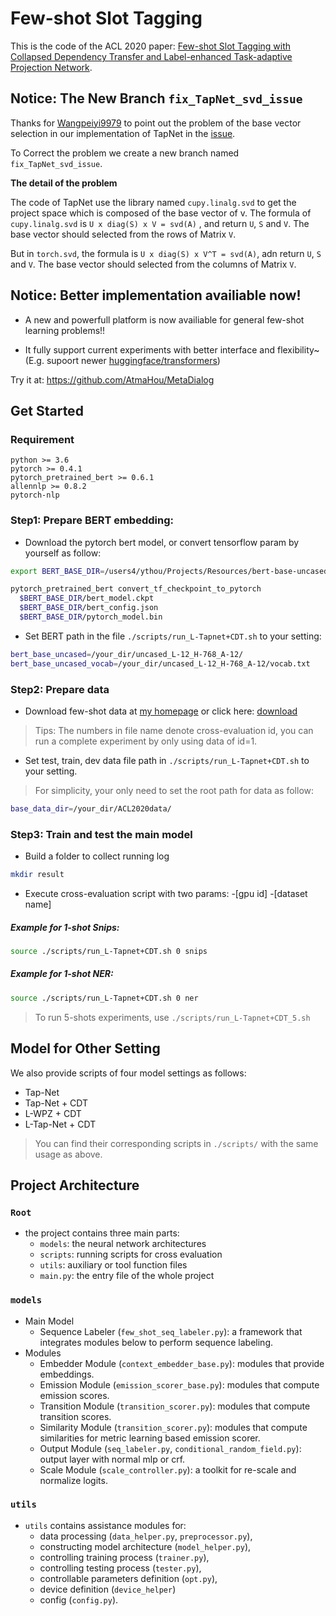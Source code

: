 # Few-shot Slot Tagging

This is the code of the ACL 2020 paper: [Few-shot Slot Tagging with Collapsed Dependency Transfer and Label-enhanced Task-adaptive Projection Network](https://atmahou.github.io/attachments/atma's_acl2020_FewShot.pdf).


## Notice: The New Branch `fix_TapNet_svd_issue`
Thanks for [Wangpeiyi9979](https://github.com/Wangpeiyi9979) to point out the problem of the base vector selection in our implementation of TapNet in the [issue](https://github.com/AtmaHou/FewShotTagging/issues/20). 

To Correct the problem we create a new branch named `fix_TapNet_svd_issue`.

**The detail of the problem**

The code of TapNet use the library named `cupy.linalg.svd` to get the project space which is composed of the base vector of v. 
The formula of `cupy.linalg.svd` is `U x diag(S) x V = svd(A)` , and return `U`, `S` and `V`. The base vector should selected from the rows of Matrix `V`.

But in `torch.svd`, the formula is `U x diag(S) x V^T = svd(A)`, adn return `U`, `S` and `V`. The base vector should selected from the columns of Matrix `V`.


## Notice: Better implementation availiable now!

- A new and powerfull platform is now availiable for general few-shot learning problems!!

- It fully support current experiments with better interface and flexibility~ (E.g. supoort newer [huggingface/transformers](https://github.com/huggingface/transformers))

Try it at: https://github.com/AtmaHou/MetaDialog

## Get Started

### Requirement
```
python >= 3.6
pytorch >= 0.4.1
pytorch_pretrained_bert >= 0.6.1
allennlp >= 0.8.2
pytorch-nlp
```

### Step1: Prepare BERT embedding:
- Download the pytorch bert model, or convert tensorflow param by yourself as follow:
```bash
export BERT_BASE_DIR=/users4/ythou/Projects/Resources/bert-base-uncased/uncased_L-12_H-768_A-12/

pytorch_pretrained_bert convert_tf_checkpoint_to_pytorch
  $BERT_BASE_DIR/bert_model.ckpt
  $BERT_BASE_DIR/bert_config.json
  $BERT_BASE_DIR/pytorch_model.bin
```
- Set BERT path in the file `./scripts/run_L-Tapnet+CDT.sh` to your setting:
```bash
bert_base_uncased=/your_dir/uncased_L-12_H-768_A-12/
bert_base_uncased_vocab=/your_dir/uncased_L-12_H-768_A-12/vocab.txt
```


### Step2: Prepare data
- Download few-shot data at [my homepage](https://atmahou.github.io/) or click here: [download](https://atmahou.github.io/attachments/ACL2020data.zip)

> Tips: The numbers in file name denote cross-evaluation id, you can run a complete experiment by only using data of id=1.

- Set test, train, dev data file path in `./scripts/run_L-Tapnet+CDT.sh` to your setting.
  
> For simplicity, your only need to set the root path for data as follow:
```bash
base_data_dir=/your_dir/ACL2020data/
```

### Step3: Train and test the main model
- Build a folder to collect running log
```bash
mkdir result
```

- Execute cross-evaluation script with two params: -[gpu id] -[dataset name]

##### Example for 1-shot Snips:
```bash
source ./scripts/run_L-Tapnet+CDT.sh 0 snips
```  
##### Example for 1-shot NER:
```bash
source ./scripts/run_L-Tapnet+CDT.sh 0 ner
```

> To run 5-shots experiments, use `./scripts/run_L-Tapnet+CDT_5.sh`

## Model for Other Setting

We also provide scripts of four model settings as follows: 
- Tap-Net
- Tap-Net + CDT
- L-WPZ + CDT
- L-Tap-Net + CDT 
> You can find their corresponding scripts in `./scripts/` with the same usage as above.


## Project Architecture

### `Root`
- the project contains three main parts:
    - `models`: the neural network architectures
    - `scripts`: running scripts for cross evaluation
    - `utils`: auxiliary or tool function files
    - `main.py`: the entry file of the whole project

### `models`
- Main Model  
    - Sequence Labeler (`few_shot_seq_labeler.py`): a framework that integrates modules below to perform sequence labeling.
- Modules
    - Embedder Module (`context_embedder_base.py`): modules that provide embeddings.
    - Emission Module (`emission_scorer_base.py`): modules that compute emission scores. 
    - Transition Module (`transition_scorer.py`): modules that compute transition scores.
    - Similarity Module (`transition_scorer.py`): modules that compute similarities for metric learning based emission scorer.
    - Output Module (`seq_labeler.py`, `conditional_random_field.py`): output layer with normal mlp or crf.
    - Scale Module (`scale_controller.py`): a toolkit for re-scale and normalize logits.

### `utils`

- `utils` contains assistance modules for:
    - data processing (`data_helper.py`, `preprocessor.py`), 
    - constructing model architecture (`model_helper.py`), 
    - controlling training process (`trainer.py`), 
    - controlling testing process (`tester.py`), 
    - controllable parameters definition (`opt.py`), 
    - device definition (`device_helper`) 
    - config (`config.py`).




